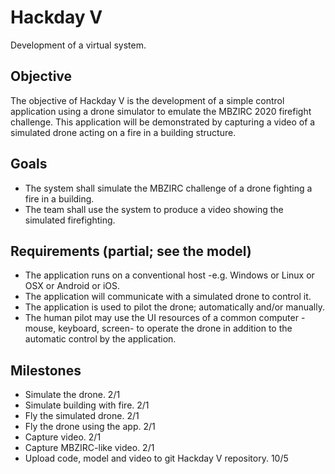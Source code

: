 # Hackday V

Development of a virtual system.

## Objective

The objective of Hackday V is the development of a simple control application using a drone simulator to emulate the MBZIRC 2020 firefight challenge.
This application will be demonstrated by capturing a video of a simulated drone acting on a fire in a building structure.

## Goals

* The system shall simulate the MBZIRC challenge of a drone fighting a fire in a building.
* The team shall use the system to produce a video showing the simulated firefighting.

## Requirements (partial; see the model)

* The application runs on a conventional host -e.g. Windows or Linux or OSX or Android or iOS.
* The application will communicate with a simulated drone to control it.
* The application is used to pilot the drone; automatically and/or manually.
* The human pilot may use the UI resources of a common computer -mouse, keyboard, screen- to operate the drone in addition to the automatic control by the application. 

## Milestones

* Simulate the drone. 2/1
* Simulate building with fire. 2/1
* Fly the simulated drone. 2/1
* Fly the drone using the app. 2/1
* Capture video. 2/1
* Capture MBZIRC-like video. 2/1
* Upload code, model and video to git Hackday V repository. 10/5
